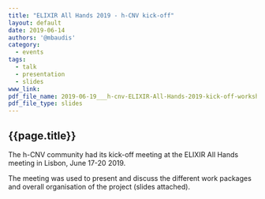 ```yaml
---
title: "ELIXIR All Hands 2019 - h-CNV kick-off"
layout: default
date: 2019-06-14
authors: '@mbaudis'
category:
  - events
tags:
  - talk
  - presentation
  - slides
www_link: 
pdf_file_name: 2019-06-19___h-cnv-ELIXIR-All-Hands-2019-kick-off-workshop.pdf
pdf_file_type: slides
---
```



## {{page.title}}

The h-CNV community had its kick-off meeting at the ELIXIR All Hands  meeting in Lisbon, June 17-20 2019.

The meeting was used to present and discuss the different work packages and overall organisation of the project (slides attached).